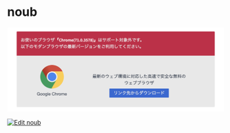 # noub

![noub demo](./screenshot.png)

[![Edit noub](https://codesandbox.io/static/img/play-codesandbox.svg)](https://codesandbox.io/s/rlv540x59p)
